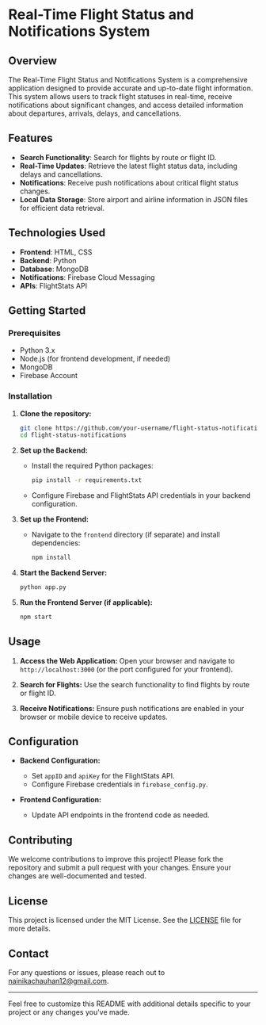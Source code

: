 # Real-Time Flight Status and Notifications System

## Overview

The Real-Time Flight Status and Notifications System is a comprehensive application designed to provide accurate and up-to-date flight information. This system allows users to track flight statuses in real-time, receive notifications about significant changes, and access detailed information about departures, arrivals, delays, and cancellations.

## Features

- **Search Functionality**: Search for flights by route or flight ID.
- **Real-Time Updates**: Retrieve the latest flight status data, including delays and cancellations.
- **Notifications**: Receive push notifications about critical flight status changes.
- **Local Data Storage**: Store airport and airline information in JSON files for efficient data retrieval.

## Technologies Used

- **Frontend**: HTML, CSS
- **Backend**: Python
- **Database**: MongoDB
- **Notifications**: Firebase Cloud Messaging
- **APIs**: FlightStats API

## Getting Started

### Prerequisites

- Python 3.x
- Node.js (for frontend development, if needed)
- MongoDB
- Firebase Account

### Installation

1. **Clone the repository:**
    ```bash
    git clone https://github.com/your-username/flight-status-notifications.git
    cd flight-status-notifications
    ```

2. **Set up the Backend:**
    - Install the required Python packages:
      ```bash
      pip install -r requirements.txt
      ```
    - Configure Firebase and FlightStats API credentials in your backend configuration.

3. **Set up the Frontend:**
    - Navigate to the `frontend` directory (if separate) and install dependencies:
      ```bash
      npm install
      ```

4. **Start the Backend Server:**
    ```bash
    python app.py
    ```

5. **Run the Frontend Server (if applicable):**
    ```bash
    npm start
    ```

## Usage

1. **Access the Web Application:**
   Open your browser and navigate to `http://localhost:3000` (or the port configured for your frontend).

2. **Search for Flights:**
   Use the search functionality to find flights by route or flight ID.

3. **Receive Notifications:**
   Ensure push notifications are enabled in your browser or mobile device to receive updates.

## Configuration

- **Backend Configuration:**
  - Set `appID` and `apiKey` for the FlightStats API.
  - Configure Firebase credentials in `firebase_config.py`.

- **Frontend Configuration:**
  - Update API endpoints in the frontend code as needed.

## Contributing

We welcome contributions to improve this project! Please fork the repository and submit a pull request with your changes. Ensure your changes are well-documented and tested.

## License

This project is licensed under the MIT License. See the [LICENSE](LICENSE) file for more details.

## Contact

For any questions or issues, please reach out to [nainikachauhan12@gmail.com](mailto:your-email@example.com).

---

Feel free to customize this README with additional details specific to your project or any changes you've made.
